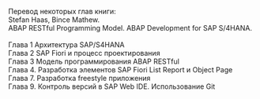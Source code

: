 Перевод некоторых глав книги:
<br> Stefan Haas, Bince Mathew.
<br> ABAP RESTful Programming Model. ABAP Development for SAP S/4HANA.<br>
<br> Глава 1 Архитектура SAP/S4HANA
<br> Глава 2 SAP Fiori и процесс проектирования
<br> Глава 3 Модель программирования ABAP RESTful
<br> Глава 4. Разработка элементов SAP Fiori List Report и Object Page
<br> Глава 7. Разработка freestyle приложения
<br> Глава 9. Контроль версий в SAP Web IDE. Использование Git 
